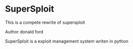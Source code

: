 # SuperSploit
This is a compete rewrite of supersploit

Author donald ford

SuperSploit is a exploit management system writen in python
